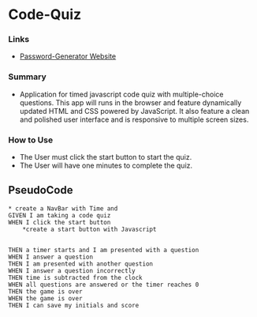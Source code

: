 # Code-Quiz

### Links
* [Password-Generator Website](https://ooledezma.github.io/Password-Generator/)

### Summary
* Application for timed javascript code quiz with multiple-choice questions. This app will runs in the browser and feature dynamically updated HTML and CSS powered by JavaScript. It also feature a clean and polished user interface and is responsive to multiple screen sizes.

### How to Use
* The User must click the start button to start the quiz. 
* The User will have one minutes to complete the quiz.


## PseudoCode
```
* create a NavBar with Time and
GIVEN I am taking a code quiz
WHEN I click the start button
    *create a start button with Javascript


THEN a timer starts and I am presented with a question
WHEN I answer a question
THEN I am presented with another question
WHEN I answer a question incorrectly
THEN time is subtracted from the clock
WHEN all questions are answered or the timer reaches 0
THEN the game is over
WHEN the game is over
THEN I can save my initials and score
```

